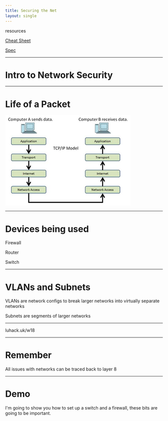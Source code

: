 ```yaml
---
title: Securing the Net
layout: single
---
```


resources

[Cheat Sheet](./network-security-session-cheat-sheet)

[Spec](./rusty-nails-ltd-spec)

---

# Intro to Network Security

---

# Life of a Packet

![](./images/life_of_a_packet.jpg)

---

# Devices being used

Firewall

Router

Switch

---

# VLANs and Subnets

VLANs are network configs to break larger networks into virtually separate networks

Subnets are segments of larger networks

---

luhack.uk/w18

---

# Remember

All issues with networks can be traced back to layer 8

---

# Demo

I'm going to show you how to set up a switch and a firewall, these bits are going to be important. 